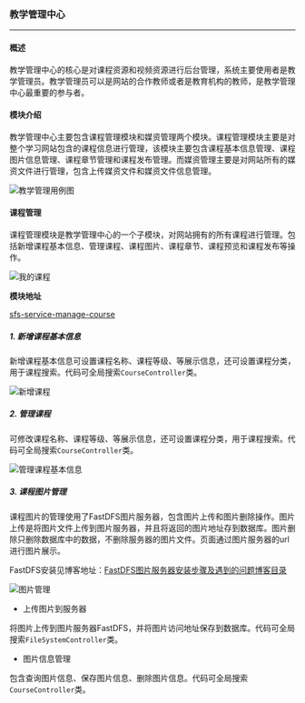 ### 教学管理中心
---
#### 概述

教学管理中心的核心是对课程资源和视频资源进行后台管理，系统主要使用者是教学管理员。教学管理员可以是网站的合作教师或者是教育机构的教师，是教学管理中心最重要的参与者。

#### 模块介绍

教学管理中心主要包含课程管理模块和媒资管理两个模块。课程管理模块主要是对整个学习网站包含的课程信息进行管理，该模块主要包含课程基本信息管理、课程图片信息管理、课程章节管理和课程发布管理。而媒资管理主要是对网站所有的媒资文件进行管理，包含上传媒资文件和媒资文件信息管理。

![教学管理用例图](https://cdn.jsdelivr.net/gh/AlbertYang0801/pic-bed@main/img/20210226184907.png)

#### 课程管理

课程管理模块是教学管理中心的一个子模块，对网站拥有的所有课程进行管理。包括新增课程基本信息、管理课程、课程图片、课程章节、课程预览和课程发布等操作。

![我的课程](https://cdn.jsdelivr.net/gh/AlbertYang0801/pic-bed@main/img/20210226184927.png)

**模块地址**

[sfs-service-manage-course](sfs-service-manage-course)

##### 1. 新增课程基本信息
新增课程基本信息可设置课程名称、课程等级、等展示信息，还可设置课程分类，用于课程搜索。代码可全局搜索`CourseController`类。

![新增课程](https://images.gitee.com/uploads/images/2021/0130/205008_877ccd54_5573516.png "新增课程.png")



##### 2. 管理课程

可修改课程名称、课程等级、等展示信息，还可设置课程分类，用于课程搜索。代码可全局搜索`CourseController`类。

![管理课程基本信息](https://images.gitee.com/uploads/images/2021/0130/205017_84c7f77b_5573516.png "新增课程基本信息.png")




##### 3. 课程图片管理

课程图片的管理使用了FastDFS图片服务器，包含图片上传和图片删除操作。图片上传是将图片文件上传到图片服务器，并且将返回的图片地址存到数据库。图片删除只删除数据库中的数据，不删除服务器的图片文件。页面通过图片服务器的url进行图片展示。


FastDFS安装见博客地址：[FastDFS图片服务器安装步骤及遇到的问题博客目录](https://blog.csdn.net/qq_40389276/category_9515622.html)


![图片管理](https://images.gitee.com/uploads/images/2021/0130/210207_d7c1ae04_5573516.png "图片.png")



- 上传图片到服务器

将图片上传到图片服务器FastDFS，并将图片访问地址保存到数据库。代码可全局搜索`FileSystemController`类。

- 图片信息管理

包含查询图片信息、保存图片信息、删除图片信息。代码可全局搜索`CourseController`类。




